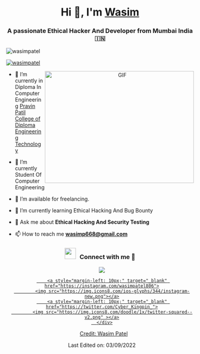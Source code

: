<h1 align="center">Hi 👋, I'm <a href="https://Cyberking0x1.github.io/Me.io/" target="blank">
Wasim</a></h1>
<h3 align="center">A passionate Ethical Hacker And Developer from Mumbai India &#127470;&#127475</h3>

<p align="left"> <img src="https://komarev.com/ghpvc/?username=wasimpatel&label=Profile%20views&color=0e75b6&style=flat" alt="wasimpatel" /> </p>

<p align="left"> <a href="https://twitter.com/Cyber_Kingpin_" target="blank"><img src="https://img.shields.io/twitter/follow/Cyber_Kingpin_?logo=twitter&style=for-the-badge" alt="wasimpatel" /></a> </p>

<a target="_blank" align="center">
  <img align="right" top="500" height="300" width="400" alt="GIF" src="https://media.giphy.com/media/SWoSkN6DxTszqIKEqv/giphy.gif">
</a>

- 🔭 I’m currently in Diploma In Computer Engineering <a href="https://www.prppolytechnic.com/" target="blank">Pravin Patil College of Diploma Engineering Technology</a>

- 🌱 I’m currently Student Of Computer Engineering 

- 🤝 I’m available for freelancing.

- 🌱 I’m currently learning Ethical Hacking And Bug Bounty 

- 💬 Ask me about **Ethical Hacking And Security Testing**

- 📫 How to reach me **wasimp668@gmail.com**

<h3 align="center" > <img src="https://media.giphy.com/media/iY8CRBdQXODJSCERIr/giphfy.gi" width="30" height="30" style="margin-right: 10px;">Connect with me 🤝 </h3>

<p align="center">

 <div align="center"  class="icons-social" style="margin-left: 10px;">
        <a style="margin-left: 10px;"  target="_blank" href="https://www.linkedin.com/in/wasim-patel-a70180244/">
			<img src="https://img.icons8.com/doodle/40/000000/linkedin--v2.png"></a>
        <a style="margin-left: 10px;" target="_blank" href="https://github.com/Cyberking0x1">
	   
        <a style="margin-left: 10px;" target="_blank" href="https://instagram.com/wasimpatel806">
			<img src="https://img.icons8.com/ios-glyphs/344/instagram-new.png"></a>
		<a style="margin-left: 10px;" target="_blank" href="https://twitter.com/Cyber_Kingpin_">
			<img src="https://img.icons8.com/doodle/1x/twitter-squared--v2.png" ></a>
      </div>

</p>


Credit: [Wasim Patel](https://github.com/Cyberking0x1)

Last Edited on: 03/09/2022
